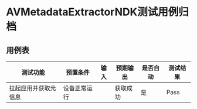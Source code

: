 # AVMetadataExtractorNDK测试用例归档

## 用例表

| 测试功能         | 预置条件           | 输入                 | 预期输出                     | 是否自动 | 测试结果 |
| ---------------- | ------------------ | -------------------- | ---------------------------- | -------- | -------- |
| 拉起应用并获取元信息         | 设备正常运行       |                     | 获取成功                | 是       | Pass     |